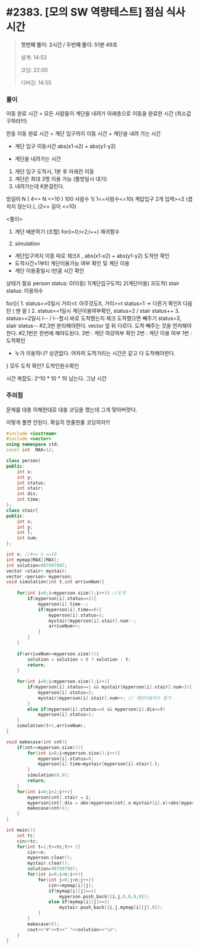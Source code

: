 

# #2383. [모의 SW 역량테스트] 점심 식사시간

> [문제]:https://swexpertacademy.com/main/solvingProblem/solvingProblem.do
>
> **첫번째 풀이: 2시간 / 두번째 풀이: 51분 49초**
>
> 설계: 14:53
>
> 코딩: 22:00
>
> 디버깅: 14:55

### 풀이

이동 완료 시간 = 모든 사람들이 계단을 내려가 아래층으로 이동을 완료한 시간 (최소값 구하라!!!)

한동 이동 완료 시간 = 계단 입구까지 이동 시간 + 계단을 내려 가는 시간

- 계단 입구 이동시간
 abs(x1-x2) + abs(y1-y2)

- 계단을 내려가는 시간
1. 계단 입구 도착시, 1분 후 아래칸 이동
2. 계단은 최대 3명 이용 가능 (풀방일시 대기)
3. 내려가는데 K분걸린다.

 방길이 N ( 4<= N <=10 ) 100
 사람수 1( 1<=사람수<=10)
 계답입구 2개 입력>=2 (겹치지 않는다.), (2<= 길이 <=10)

 <풀이>
 1. 계단 배분하기 (조합)
 for(i=0;i<2;i++) 재귀함수

 2. simulation
 - 계단입구까지 이동 따로 체크X ,  abs(x1-x2) + abs(y1-y2) 도착만 확인
 - 도착시간+1부터 계단이용가능 여부 확인 및 계단 이용
 - 계단 이용중일시 l만큼 시간 확인

 상태가 필요
 person status: 0(이동) 1(계단입구도착) 2(계단이용) 3(도착)
 stair status: 이용자수

 for(){
    1. status==0일시 거리<t: 아무것도X, 거리>=t status=1 -> 다른거 확인X 다음턴  ( 맨 밑 )
    2. status==1일시 계단이용여부확인, status=2 / stair status++
    3. status==2일시 l-- / l--할시 바로 도착했는지 체크 도착했으면 빼주기 status=3, stair status--
 #2,3번 분리해야한다. vector 앞 뒤 다르다. 도착 빼주는 것을 먼저해야한다.
 #2,1번은 한번에 해야도된다.
 3번 : 계단 하강여부 확인
 2번 : 계단 이용 여부
 1번 : 도착확인
* 누가 이용하나? 상관없다. 어차피 도착거리는 시간은 같고 다 도착해야한다.

 }
 모두 도착 확인? 도착인원수확인



시간 복잡도: 2^10 * 10 * 10 남는다. 그냥 시간 

### 주의점

문제를 대충 이해한대로 대충 코딩을 했는데 그게 맞아버렷다. 

이렇게 풀면 안된다. 확실히 한줄한줄 코딩하자!!!

``` c++
#include <iostream>
#include <vector>
using namespace std;
const int  MAX=12;

class person{
public:
    int x;
    int y;
    int status;
    int stair;
    int dis;
    int time;
};
class stair{
public:
    int x;
    int y;
    int l;
    int num;
};

int n; //4<= n <=10
int mymap[MAX][MAX];
int solution=987987987;
vector <stair> mystair;
vector <person> myperson;
void simulation(int t,int arriveNum){
  
    for(int i=0;i<myperson.size();i++){ //도착
        if(myperson[i].status==2){
            myperson[i].time--;
            if(myperson[i].time==0){
                myperson[i].status=3;
                mystair[myperson[i].stair].num--;
                arriveNum++;
            }
        }
    }
    
    if(arriveNum>=myperson.size()){
        solution = solution < t ? solution : t;
        return;
    }
    
    for(int i=0;i<myperson.size();i++){
        if(myperson[i].status==1 && mystair[myperson[i].stair].num<3){
            myperson[i].status=2;
            mystair[myperson[i].stair].num++; // 계단이용자수 증가
        }
        else if(myperson[i].status==0 && myperson[i].dis<=t)
            myperson[i].status=1;
    }
    simulation(t+1,arriveNum);
}

void makecase(int cnt){
    if(cnt>=myperson.size()){
        for(int i=0;i<myperson.size();i++){
            myperson[i].status=0;
            myperson[i].time=mystair[myperson[i].stair].l;
        }
        simulation(0,0);
        return;
    }
    for(int i=0;i<2;i++){
        myperson[cnt].stair = i;
        myperson[cnt].dis = abs(myperson[cnt].x-mystair[i].x)+abs(myperson[cnt].y-mystair[i].y);
        makecase(cnt+1);
    }
}

int main(){
    int tc;
    cin>>tc;
    for(int t=1;t<=tc;t++ ){
        cin>>n;
        myperson.clear();
        mystair.clear();
        solution=987987987;
        for(int i=0;i<n;i++){
            for(int j=0;j<n;j++){
                cin>>mymap[i][j];
                if(mymap[i][j]==1)
                    myperson.push_back({i,j,0,0,0,0});
                else if(mymap[i][j]>=2)
                    mystair.push_back({i,j,mymap[i][j],0});
            }
        }
        makecase(0);
        cout<<"#"<<t<<" "<<solution<<"\n";
    }
}

```

